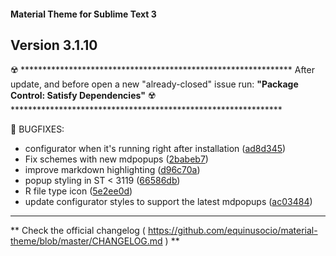 #### Material Theme for Sublime Text 3

## Version 3.1.10

☢️ **************************************************************
    After update, and before open a new "already-closed" issue run:
    **"Package Control: Satisfy Dependencies"**
☢️ **************************************************************

📣 BUGFIXES:
  - configurator when it's running right after installation ([ad8d345](https://github.com/equinusocio/material-theme/commit/ad8d345))
  - Fix schemes with new mdpopups ([2babeb7](https://github.com/equinusocio/material-theme/commit/2babeb7))
  - improve markdown highlighting ([d96c70a](https://github.com/equinusocio/material-theme/commit/d96c70a))
  - popup styling in ST < 3119 ([66586db](https://github.com/equinusocio/material-theme/commit/66586db))
  - R file type icon ([5e2ee0d](https://github.com/equinusocio/material-theme/commit/5e2ee0d))
  - update configurator styles to support the latest mdpopups ([ac03484](https://github.com/equinusocio/material-theme/commit/ac03484))


********************************************************************************

** Check the official changelog ( https://github.com/equinusocio/material-theme/blob/master/CHANGELOG.md  ) **
